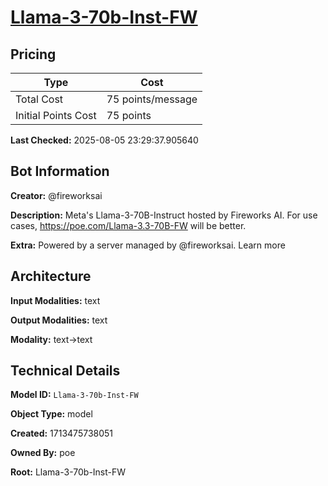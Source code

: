 # [Llama-3-70b-Inst-FW](https://poe.com/Llama-3-70b-Inst-FW)

## Pricing

| Type | Cost |
|------|------|
| Total Cost | 75 points/message |
| Initial Points Cost | 75 points |

**Last Checked:** 2025-08-05 23:29:37.905640


## Bot Information

**Creator:** @fireworksai

**Description:** Meta's Llama-3-70B-Instruct hosted by Fireworks AI. For use cases, https://poe.com/Llama-3.3-70B-FW will be better.

**Extra:** Powered by a server managed by @fireworksai. Learn more


## Architecture

**Input Modalities:** text

**Output Modalities:** text

**Modality:** text->text


## Technical Details

**Model ID:** `Llama-3-70b-Inst-FW`

**Object Type:** model

**Created:** 1713475738051

**Owned By:** poe

**Root:** Llama-3-70b-Inst-FW
